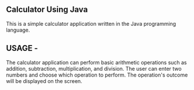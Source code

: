 ## Calculator Using Java
This is a simple calculator application written in the Java programming language.


## USAGE -

The calculator application can perform basic arithmetic operations such as addition, subtraction, multiplication, and division. The user can enter two numbers and choose which operation to perform. The operation's outcome will be displayed on the screen.
